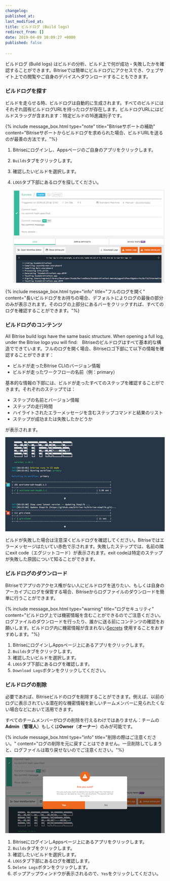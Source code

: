 ```yaml
---
changelog:
published_at:
last_modified_at:
title: ビルドログ (Build logs)
redirect_from: []
date: 2019-04-09 10:09:27 +0000
published: false

---
```

ビルドログ (Build logs) はビルドの分析、ビルド上で何が成功・失敗したかを確認することができます。Bitriseでは簡単にビルドログにアクセスでき、ウェブサイト上での閲覧やご自身のデバイスへダウンロードすることもできます。

### ビルドログを探す

ビルドを走らせる時、ビルドログは自動的に生成されます。すべてのビルドにはそれぞれ固有ビルドログURLを持ったログが存在します。ビルドログURLにはビルドスラッグが含まれます：特定ビルドの16進識別子です。

{% include message_box.html type="note" title="Bitriseサポートの補助" content="Bitriseサポートからビルドログを求められた場合、ビルドURLを送るのが最善の方法です。"%}

1. Bitriseにログインし、Appsページのご自身のアプリをクリックします。
2. `Builds`タブをクリックします。
3. 確認したいビルドを選択します。
4. `LOGS`タブ下部にあるログを探してください。

   ![](/img/build-logs.png)

{% include message_box.html type="info" title="フルのログを開く" content="長いビルドログをお持ちの場合、デフォルトによりログの最後の部分のみが表示されます。そのログの上部分にあるバーをクリックすれば、すべてのログを確認することができます。"%}

### ビルドログのコンテンツ

All Bitrise build logs have the same basic structure. When opening a full log, under the Bitrise logo you will find:　Bitriseのビルドログはすべて基本的な構造でできています。フルのログを開く場合、Bitriseロゴ下部にて以下の情報を確認することができます：

* ビルドが走ったBitrise CLIのバージョン情報
* ビルドが走ったワークフローの名前（例：primary）

基本的な情報の下部には、ビルドが走ったすべてのステップを確認することができます。それぞれのステップでは：

* ステップの名前とバージョン情報
* ステップの走行時間
* ハイライトされたエラーメッセージを含むステップコマンドと結果のリスト
* ステップが成功または失敗したかどうか

が表示されます。

![](/img/log-start.png)

ビルドが失敗した場合は注意深くビルドログを確認してください。Bitriseではエラーメッセージはたいてい赤色で示されます。失敗したステップでは、名前の隣にexit code（エグジットコード）が表示されます。exit codeは特定のステップが失敗した原因について知ることができます。

### ビルドログのダウンロード

Bitriseでアプリのアクセス権がない人にビルドログを送りたい、もしくは自身のアーカイブにログを保管する場合、Bitriseからログファイルのダウンロードを簡単に行うことができます。

{% include message_box.html type="warning" title="ログセキュリティ" content="ビルドログ上では機密情報を含むことができるのでご注意ください。ログファイルのダウンロードを行ったり、誰かに送る前にコンテンツの確認をお願いします。ビルドログ内に機密情報が含まれない[Secrets](https://devcenter.bitrise.io/builds/env-vars-secret-env-vars/#about-secrets) 使用することをおすすめします。"%}

1. BitriseにログインしAppsページ上にあるアプリをクリックします。
2. `Builds`タブをクリックします。
3. 確認したいビルドを選択します。
4. `LOGS`タブ下部にあるログを確認します。
5. `Download Logs`ボタンをクリックしてください。

### ビルドログの削除

必要であれば、Bitriseビルドのログを削除することができます。例えば、以前のログに表示されている潜在的な機密情報を新しいチームメンバーに見られたくない場合などにおいて活用できます。

すべてのチームメンバーがログの削除を行えるわけではありません：チームの**Admin**（**管理人**）もしくは**Owner**（**オーナー**）のみが可能です。

{% include message_box.html type="info" title="削除の際はご注意ください。" content="ログの削除を元に戻すことはできません。一旦削除してしまうと、ログファイルは取り戻せないのでご注意ください。"%}

![](/img/confirm-delete.png)

1. BitriseにログインしAppsページ上にあるアプリをクリックします。
2. `Builds`タブをクリックします。
3. 確認したいビルドを選択します。
4. `LOGS`タブ下部にあるログを確認します。
5. `Delete Logs`ボタンをクリックします。
6. ポップアップウィンドウが表示されるので、`Yes`をクリックしてください。